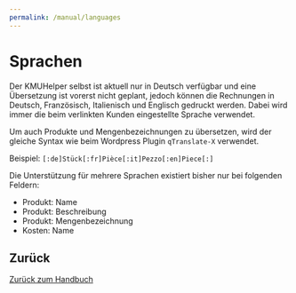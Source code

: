 ```yaml
---
permalink: /manual/languages
---
```


# Sprachen

Der KMUHelper selbst ist aktuell nur in Deutsch verfügbar und eine Übersetzung ist vorerst nicht geplant, jedoch können die Rechnungen in Deutsch, Französisch, Italienisch und Englisch gedruckt werden. Dabei wird immer die beim verlinkten Kunden eingestellte Sprache verwendet.

Um auch Produkte und Mengenbezeichnungen zu übersetzen, wird der gleiche Syntax wie beim Wordpress Plugin `qTranslate-X` verwendet.

Beispiel: `[:de]Stück[:fr]Pièce[:it]Pezzo[:en]Piece[:]`

Die Unterstützung für mehrere Sprachen existiert bisher nur bei folgenden Feldern:

- Produkt: Name
- Produkt: Beschreibung
- Produkt: Mengenbezeichnung
- Kosten: Name

## Zurück

[Zurück zum Handbuch](./README.md)
